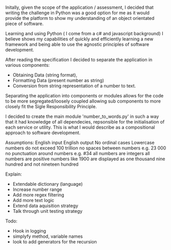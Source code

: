 Initally, given the scope of the application / assessment, I decided that writing the challenge in Python was a good option for me as it would provide the platform to show my understanding of an object orientated piece of software. 

Learning and using Python ( I come from a c# and javascript background) I believe shows my capabilities of quickly and efficiently learning a new framework and being able to use the agnostic principles of software development.

After reading the specification I decided to separate the application in various components: 

- Obtaining Data (string format), 
- Formatting Data (present number as string)
- Conversion from string representation of a number to text. 

Separating the application into components or modules allows for the code to be more segregated/loosely coupled allowing sub components to more closely fit the Sigle Responsibility Principle. 

I decided to create the main module 'number_to_words.py' in such a way that it had knowledge of all dependecies, repsonsible for the initialisation of each service or utility. This is what I would describe as a compositional approach to software development. 

Assumptions: 
English input
English output
No ordinal cases
Lowercase
numbers do not exceed 100 trillion
no spaces between numbers e.g. 23 000
no punctuation around numbers e.g. #34
all numbers are integers
all numbers are positive
numbers like 1900 are displayed as one thousand nine hundred and not nineteen hundred

Explain: 
- Extendable dictionary (language)
- Increase number range
- Add more regex filtering
- Add more text logic
- Extend data aquisition strategy
- Talk through unit testing strategy


Todo: 

- Hook in logging
- simplyfy method, variable names
- look to add generators for the recursion 


